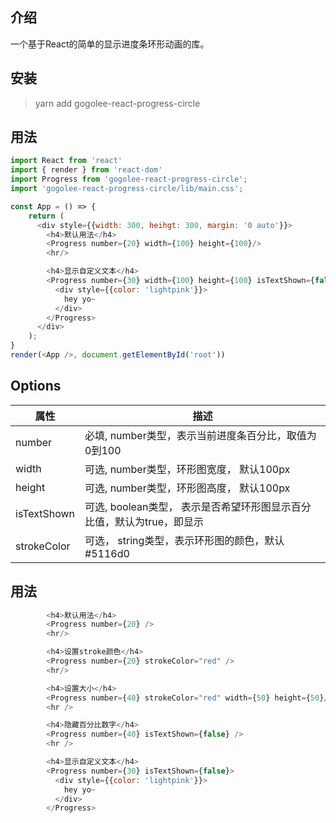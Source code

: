 
## 介绍
一个基于React的简单的显示进度条环形动画的库。

## 安装
> yarn add gogolee-react-progress-circle

## 用法
```javascript
import React from 'react'
import { render } from 'react-dom'
import Progress from 'gogolee-react-progress-circle';
import 'gogolee-react-progress-circle/lib/main.css';

const App = () => {
    return (
      <div style={{width: 300, heihgt: 300, margin: '0 auto'}}>
        <h4>默认用法</h4>
        <Progress number={20} width={100} height={100}/>
        <hr/>

        <h4>显示自定义文本</h4>
        <Progress number={30} width={100} height={100} isTextShown={false}>
          <div style={{color: 'lightpink'}}>
            hey yo~
          </div>
        </Progress>
      </div>
    );
}
render(<App />, document.getElementById('root'))
```

## Options

| 属性 | 描述 |
| --- | --- |
| number | 必填, number类型，表示当前进度条百分比，取值为0到100|
| width | 可选, number类型，环形图宽度， 默认100px|
| height | 可选, number类型，环形图高度， 默认100px|
| isTextShown | 可选,  boolean类型， 表示是否希望环形图显示百分比值，默认为true，即显示|
| strokeColor | 可选， string类型，表示环形图的颜色，默认#5116d0


## 用法
``` javascript
        <h4>默认用法</h4>
        <Progress number={20} />
        <hr/>

        <h4>设置stroke颜色</h4>
        <Progress number={20} strokeColor="red" />
        <hr/>

        <h4>设置大小</h4>
        <Progress number={40} strokeColor="red" width={50} height={50}/>
        <hr />

        <h4>隐藏百分比数字</h4>
        <Progress number={40} isTextShown={false} />
        <hr />

        <h4>显示自定义文本</h4>
        <Progress number={30} isTextShown={false}>
          <div style={{color: 'lightpink'}}>
            hey yo~
          </div>
        </Progress>
```

